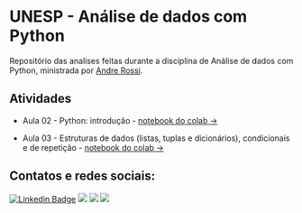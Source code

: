 # UNESP - Análise de dados com Python
Repositório das analises feitas durante a disciplina de Análise de dados com Python, ministrada por [Andre Rossi](https://www.linkedin.com/in/andr%C3%A9-luis-debiaso-rossi-75a44517a/).

## Atividades
- Aula 02 - Python: introdução - [notebook do colab →](https://colab.research.google.com/github/douglascdsantos/unesp_analise_de_dados_com_python/blob/main/Atividade%201/An%C3%A1lise_de_dados_com_Python_Atividade_1.ipynb)

- Aula 03 - Estruturas de dados (listas, tuplas e dicionários), condicionais e de repetição - [notebook do colab →](https://colab.research.google.com/github/douglascdsantos/unesp_analise_de_dados_com_python/blob/main/Atividade%202/An%C3%A1lise_de_dados_com_Python_Atividade_2.ipynb)

## Contatos e redes sociais: 
[![Linkedin Badge](https://img.shields.io/badge/LinkedIn-0077B5?style=for-the-badge&logo=linkedin&logoColor=white)](https://www.linkedin.com/in/douglascdsantos/)
[![](https://img.shields.io/badge/Medium-F9AB00?style=for-the-badge&logo=medium&color=525252)](mailto:https://douglascdsantos.medium.com/)
[![](https://img.shields.io/badge/linktree-39E09B?style=for-the-badge&logo=linktree&logoColor=white)](https://linktr.ee/douglascsantos)
[![](https://img.shields.io/badge/Gmail-D14836?style=for-the-badge&logo=gmail&logoColor=white)](mailto:douglas.c.santos@unesp.br)

